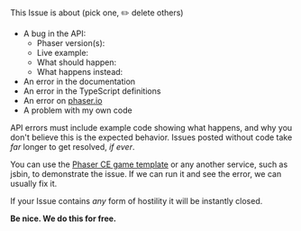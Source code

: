 This Issue is about (pick one, ✏️ delete others)

* A bug in the API:
  * Phaser version(s):
  * Live example:
  * What should happen:
  * What happens instead:
* An error in the documentation
* An error in the TypeScript definitions
* An error on [phaser.io](http://phaser.io)
* A problem with my own code

API errors must include example code showing what happens, and why you don't believe this is the expected behavior. Issues posted without code take _far_ longer to get resolved, _if ever_.

You can use the [Phaser CE game template](http://codepen.io/pen?template=vyKJvw) or any another service, such as jsbin, to demonstrate the issue. If we can run it and see the error, we can usually fix it.

If your Issue contains _any_ form of hostility it will be instantly closed.

**Be nice. We do this for free.**
